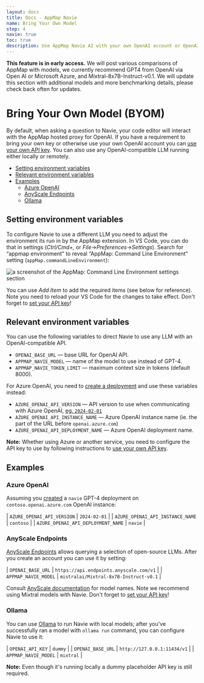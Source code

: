 ```yaml
---
layout: docs
title: Docs - AppMap Navie
name: Bring Your Own Model
step: 4
navie: true
toc: true
description: Use AppMap Navie AI with your own OpenAI account or OpenAI-comaptible LLM running either locally or remotely.
---
```

<p class="alert alert-info">
<b>This feature is in early access.</b> We will post various comparisons of AppMap with models, we currently recommend GPT4 from OpenAI via Open AI or Microsoft Azure, and Mixtral-8x7B-Instruct-v0.1.  We will update this section with additional models and more benchmarking details, please check back often for updates.
</p>

# Bring Your Own Model (BYOM)

By default, when asking a question to Navie, your code editor will interact with
the AppMap hosted proxy for OpenAI.  If you have a requirement to bring your own
key or otherwise use your own OpenAI account you can [use your own API 
key](/docs/navie/bring-your-own-key). You can also use any OpenAI-compatible LLM
running either locally or remotely. 


- [Setting environment variables](#setting-environment-variables)
- [Relevant environment variables](#relevant-environment-variables)
- [Examples](#examples)
  - [Azure OpenAI](#azure-openai)
  - [AnyScale Endpoints](#anyscale-endpoints)
  - [Ollama](#ollama)

## Setting environment variables

To configure Navie to use a different LLM you need to adjust the environment
its run in by the AppMap extension. In VS Code, you can do that in settings
(*Ctrl/Cmd+,* or *File*→*Preferences*→*Settings*). Search for “appmap
environment” to reveal “AppMap: Command Line Environment” setting
(`appMap.commandLineEnvironment`):

![a screenshot of the AppMap: Command Line Environment settings section](/assets/img/docs/navie-environment.png)

You can use *Add Item* to add the required items (see below for reference). Note
you need to reload your VS Code for the changes to take effect. Don't forget to
[set your API key](/docs/navie/bring-your-own-key)!

## Relevant environment variables

You can use the following variables to direct Navie to use any LLM with an OpenAI-compatible API.

* `OPENAI_BASE_URL` — base URL for OpenAI API.
* `APPMAP_NAVIE_MODEL` — name of the model to use instead of GPT-4.
* `APPMAP_NAVIE_TOKEN_LIMIT` — maximum context size in tokens (default 8000).

For Azure OpenAI, you need to [create a deployment](https://learn.microsoft.com/en-us/azure/ai-services/openai/how-to/create-resource) and use these variables instead:

* `AZURE_OPENAI_API_VERSION` — API version to use when communicating with Azure OpenAI, [eg. `2024-02-01`](https://learn.microsoft.com/en-us/azure/ai-services/openai/api-version-deprecation)
* `AZURE_OPENAI_API_INSTANCE_NAME` — Azure OpenAI instance name (ie. the part of the URL before `openai.azure.com`)
* `AZURE_OPENAI_API_DEPLOYMENT_NAME` — Azure OpenAI deployment name.

**Note:** Whether using Azure or another service, you need to configure the API key to
use by following instructions to [use your own API key](/docs/navie/bring-your-own-key).

## Examples

### Azure OpenAI

Assuming you [created](https://learn.microsoft.com/en-us/azure/ai-services/openai/how-to/create-resource) a `navie` GPT-4 deployment on `contoso.openai.azure.com` OpenAI instance:

| `AZURE_OPENAI_API_VERSION` | `2024-02-01` |
| `AZURE_OPENAI_API_INSTANCE_NAME` | `contoso` |
| `AZURE_OPENAI_API_DEPLOYMENT_NAME` | `navie` |

### AnyScale Endpoints

[AnyScale Endpoints](https://www.anyscale.com/endpoints) allows querying a
selection of open-source LLMs. After you create an account you can use it by
setting:

| `OPENAI_BASE_URL` | `https://api.endpoints.anyscale.com/v1` |
| `APPMAP_NAVIE_MODEL` | `mistralai/Mixtral-8x7B-Instruct-v0.1` |

Consult [AnyScale documentation](https://docs.endpoints.anyscale.com/) for model
names. Note we recommend using Mixtral models with Navie. Don't forget to [set
your API key](/docs/navie/bring-your-own-key)!

### Ollama

You can use [Ollama](https://ollama.com/) to run Navie with local models; after
you've successfully ran a model with `ollama run` command, you can configure
Navie to use it:

| `OPENAI_API_KEY` | `dummy` |
| `OPENAI_BASE_URL` | `http://127.0.0.1:11434/v1` |
| `APPMAP_NAVIE_MODEL` | `mixtral` |

**Note:** Even though it's running locally a dummy placeholder API key is still required.
